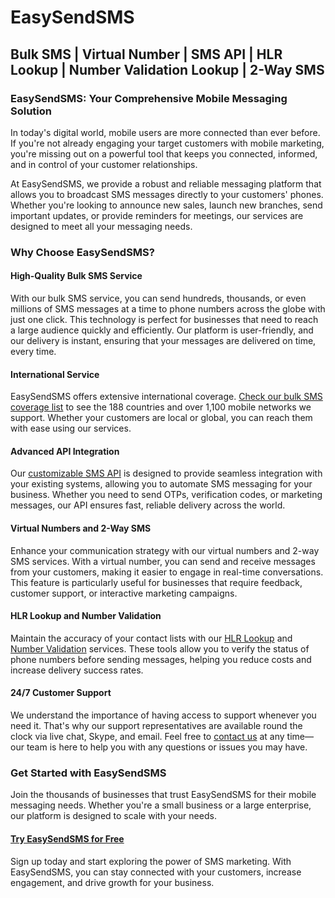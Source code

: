 
# EasySendSMS

## Bulk SMS | Virtual Number | SMS API | HLR Lookup | Number Validation Lookup | 2-Way SMS

### EasySendSMS: Your Comprehensive Mobile Messaging Solution

In today's digital world, mobile users are more connected than ever before. If you're not already engaging your target customers with mobile marketing, you're missing out on a powerful tool that keeps you connected, informed, and in control of your customer relationships.

At EasySendSMS, we provide a robust and reliable messaging platform that allows you to broadcast SMS messages directly to your customers' phones. Whether you're looking to announce new sales, launch new branches, send important updates, or provide reminders for meetings, our services are designed to meet all your messaging needs.

### Why Choose EasySendSMS?

#### High-Quality Bulk SMS Service

With our bulk SMS service, you can send hundreds, thousands, or even millions of SMS messages at a time to phone numbers across the globe with just one click. This technology is perfect for businesses that need to reach a large audience quickly and efficiently. Our platform is user-friendly, and our delivery is instant, ensuring that your messages are delivered on time, every time.

#### International Service

EasySendSMS offers extensive international coverage. [Check our bulk SMS coverage list](https://www.easysendsms.com/countries-list) to see the 188 countries and over 1,100 mobile networks we support. Whether your customers are local or global, you can reach them with ease using our services.

#### Advanced API Integration

Our [customizable SMS API](https://www.easysendsms.com/developers) is designed to provide seamless integration with your existing systems, allowing you to automate SMS messaging for your business. Whether you need to send OTPs, verification codes, or marketing messages, our API ensures fast, reliable delivery across the world.

#### Virtual Numbers and 2-Way SMS

Enhance your communication strategy with our virtual numbers and 2-way SMS services. With a virtual number, you can send and receive messages from your customers, making it easier to engage in real-time conversations. This feature is particularly useful for businesses that require feedback, customer support, or interactive marketing campaigns.

#### HLR Lookup and Number Validation

Maintain the accuracy of your contact lists with our [HLR Lookup](https://www.easysendsms.com/hlr-lookup) and [Number Validation](https://www.easysendsms.com/number-validation) services. These tools allow you to verify the status of phone numbers before sending messages, helping you reduce costs and increase delivery success rates.

#### 24/7 Customer Support

We understand the importance of having access to support whenever you need it. That's why our support representatives are available round the clock via live chat, Skype, and email. Feel free to [contact us](https://www.easysendsms.com/contact-us) at any time—our team is here to help you with any questions or issues you may have.

### Get Started with EasySendSMS

Join the thousands of businesses that trust EasySendSMS for their mobile messaging needs. Whether you're a small business or a large enterprise, our platform is designed to scale with your needs. 

#### [Try EasySendSMS for Free](https://my.easysendsms.app/register)

Sign up today and start exploring the power of SMS marketing. With EasySendSMS, you can stay connected with your customers, increase engagement, and drive growth for your business.

